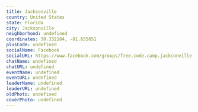 ```yaml
---
title: Jacksonville
country: United States
state: Florida
city: Jacksonville
neighborhood: undefined
coordinates: 30.332184, -81.655651
plusCode: undefined
socialName: Facebook
socialURL: https://www.facebook.com/groups/free.code.camp.jacksonville
chatName: undefined
chatURL: undefined
eventName: undefined
eventURL: undefined
leaderName: undefined
leaderURL: undefined
oldPhoto: undefined
coverPhoto: undefined
---
```

